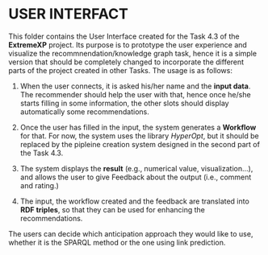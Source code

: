 # USER INTERFACT

This folder contains the User Interface created for the Task 4.3 of the **ExtremeXP** project. Its purpose is to prototype the user experience and visualize the recommnendation/knowledge graph task, hence it is a simple version that should be completely changed to incorporate the different parts of the project created in other Tasks. The usage is as follows:

1. When the user connects, it is asked his/her name and the **input data**. The recommender should help the user with that, hence once he/she starts filling in some information, the other slots should display automatically some recommendations.
2. Once the user has filled in the input, the system generates a **Workflow** for that. For now, the system uses the library *HyperOpt*, but it should be replaced by the pipleine creation system designed in the second part of the Task 4.3. 
3. The system displays the **result** (e.g., numerical value, visualization...), and allows the user to give Feedback about the output (i.e., comment and rating.)

4. The input, the workflow created and the feedback are translated into **RDF triples**, so that they can be used for enhancing the recommendations.


The users can decide which anticipation approach they would like to use, whether it is the SPARQL method or the one using link prediction.